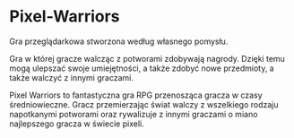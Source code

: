 # Pixel-Warriors
Gra przeglądarkowa stworzona według własnego pomysłu. 

Gra w której gracze walcząc z potworami zdobywają nagrody. Dzięki temu mogą ulepszać swoje umiejętności, a także zdobyć nowe przedmioty, a także walczyć z innymi graczami.


Pixel Warriors to fantastyczna gra RPG przenosząca gracza w czasy średniowieczne. Gracz przemierzając świat walczy z wszelkiego rodzaju napotkanymi potworami oraz rywalizuje z innymi graczami o miano najlepszego gracza w świecie pixeli.
